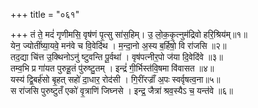+++
title = "०६१"

+++
तं ते॒ मदं॑ गृणीमसि॒ वृष॑णं पृ॒त्सु सा॑स॒हिम्। उ॒ लो॒क॒कृ॒त्नुम॑द्रिवो हरि॒श्रिय॑म्॥१॥  
येन॒ ज्योतीं॑ष्या॒यवे॒ मन॑वे च वि॒वेदि॑थ । म॒न्दा॒नो अ॒स्य ब॒र्हिषो॒ वि रा॑जसि ॥२॥  
तद॒द्या चि॑त्त उ॒क्थिनोऽनु॑ ष्टुवन्ति पू॒र्वथा॑ । वृष॑पत्नीर॒पो ज॑या दि॒वेदि॑वे ॥३॥  
तम्व॒भि प्र गा॑यत पुरुहू॒तं पु॑रुष्टु॒तम् । इन्द्रं॑ गी॒र्भिस्त॑वि॒षमा वि॑वासत ॥४॥  
यस्य॑ द्वि॒बर्ह॑सो बृ॒हत् सहो॑ दा॒धार॒ रोद॑सी । गि॒रींरज्राँ॑ अ॒पः स्वर्वृषत्व॒ना॥५॥  
स रा॑जसि पुरुष्टुतँ एको॑ वृ॒त्राणि॑ जिघ्नसे । इन्द्र॒ जैत्रा॑ श्रव॒स्यैऽ च॒ यन्त॑वे ॥६॥